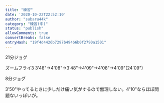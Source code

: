 ```yaml
---
title: "練習"
date: '2020-10-22T22:52:10'
author: "subaru44k"
category: "練習(中)"
status: "publish"
allowComments: true
convertBreaks: false
entryHash: "19f4d4426b7297b494b6b0f2790a1501"
---
```

21分ジョグ

ズームフライ3
3'48"→4'08"→3'48"→4'09"→4'08"→4'09"(24'09")

8分ジョグ

3'50"やってるときに少しだけ痛い気がするので無理しない。4'10"ならほぼ問題ないっぽいが。
